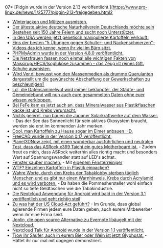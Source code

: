 07* [Pidgin wurde in der Version 2.13 veröffentlicht.](https://www.pro-linux.de/news/1/25777/pidgin-213-freigegeben.html2
* [Winterjacken und Mützen ausmisten.](https://www.smarticular.net/blitzblank-tag-2-fruehling-flurgarderobe-winterjacken-muetzen-loswerden/)
* [Der älteste aktive deutsche Naturheilverein Deutschlands möchte sein Bestehen seit 150 Jahre Feiern und sucht noch Unterstützer.](https://bio-erzgebirge.de/wp/?p=14349)
* [In den USA werden jetzt genetisch manipulierte Kartoffeln verkauft.](https://netzfrauen.org/2018/04/09/gmo/)
* [Eins der besten "5 Übungen gegen Schulter- und Nackenschmerzen"-Videos das ich kenne, wenn ihr viel im Büro sitzt.](https://www.youtube.com/watch?v=MmzbnT-poAo)
* [PHPMyAdmin wurde in der Version 4.8.0 veröffentlicht.](https://www.phpmyadmin.net/news/2018/4/7/phpmyadmin-480-released/)
* [Die Netzfrauen fassen noch einmal alle wichtigen Fakten von Maissirup/HFCS/Isoglukose zusammen - das Zeug ist reines Gift.](https://netzfrauen.org/2018/04/09/maissirup/)
* [Schuhe ausmisten.](https://www.smarticular.net/blitzblank-tag-3-schuhschrank-aussortieren-schuhcreme-schuster/)
* [Wird Ver.di bewusst von den Massenmedien als drumme Querulanten dargestellt um die gewünschte Abschaffung der Gewerkschaften zu beschleunigen?](https://tuxproject.de/blog/2018/04/kurz-angemerkt-zur-laestigen-ver-di-gewerkschaft/)
* [Lol, die Datensammelwut wird immer bekloppter, der Städte- und Gemeindebund will nun auch eure gesammelten Daten ohne euer wissen verkloppen.](https://blog.fefe.de/?ts=a43553e4)
* [Bei FeFe kam es jetzt auch an, dass Mineralwasser aus Plastikflaschen kacke ist und Krebs verursacht.](https://blog.fefe.de/?ts=a4354fbe)
* [Nichts gelernt, nun bauen die Japaner Solarkraftwerke auf dem Wasser.](http://www.sonnenseite.com/de/energie/kyocera-realisiert-japans-groesstes-schwimmendes-solarkraftwerk-mit-137-megawatt.html) - Das der See das Sonnenlicht für sein aktives Ökosystem braucht, werden sie erst im kommenden Jahr merken.
* [Cool, man Kartoffeln zu Hause sogar im Eimer anbauen :-D.](https://www.smarticular.net/kartoffeln-in-der-wohnung-anbauen-im-eimer/)
* [FreeCAD wurde in der Version 0.17 veröffentlicht.](https://www.pro-linux.de/news/1/25783/freecad-017-mit-zahlreichen-neuerungen.html)
* [Planet3DNow zeigt, mit einen wunderbar ausführlichen und neutralen Test, dass das ASRock x399 Taichi ein gutes Motherboard ist.](https://www.planet3dnow.de/cms/37135-asrock-x399-taichi/) - Zudem freut es mich, dass ASRock weiterhin alles richtig macht und besonders Wert auf Spannungswandler statt auf LED's achtet.
* [Fenster sauber machen.](https://www.smarticular.net/blitzblank-tag-4-natuerlich-fenster-putzen-streifenfrei-sauber/) - Mit [eigenem Fensterreiniger](https://www.smarticular.net/oekologischer-fensterreiniger-in-minutenschnelle-selbst-hergestellt/)
* [WTF? Einzelnen Kartoffeln in Plastik einpacken?](https://netzfrauen.org/2018/04/10/weltreise/)
* [Wahre Worte, durch den Krebs der Tabaklobby sterben täglich Menschen und es gibt nur einen Warnhinweis. Krebs durch Acrylamid und es wird verboten.](https://tuxproject.de/blog/2018/04/guter-krebs-schlechter-krebs/) - Da haben die Pommeshersteller wohl einfach nicht so tiefe Geldtaschen wie die Tabakindustrie.
* [Die Nextcloud Anwendung für Android wird bald in der Version 3.1 veröffentlich und geht richtig steil](https://nextcloud.com/blog/nextcloud-android-3.1-app-improves-ui-50-faster-file-listing-and-more/)
* [Zu was hat der US Cloud-Act geführt?](https://nextcloud.com/blog/us-cloud-companies-give-up-fight-for-privacy-of-their-users/) - Im Grunde, dass global agierende Firmen jedem eure Daten geben, auch eurem Mitbewerber wenn ihr eine Firma seid.
* [Joplin, die open source Alternative zu Evernote libäugelt mit der Nextcloud.](https://nextcloud.com/blog/mobile-note-taking-with-your-private-cloud-announcing-joplinnextcloud-integration/)
* [Nextcloud Talk für Android wurde in der Version 1.1 veröffentlicht.](https://nextcloud.com/blog/nextcloud-talk-1.1.0-with-push-to-talk-improved-call-actions-f-droid-support/)
* [Tjow ihr Säufer, auch in eurem Bier oder Wein ist jetzt Glyphosat.](https://netzfrauen.org/2018/04/11/bier/) - Hättet ihr nur mal mit dagegen demonstriert.
